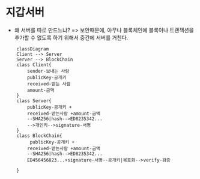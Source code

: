 # 지갑서버

- 왜 서버를 따로 만드느냐? => 보안때문에, 아무나 블록체인에 블록이나 트랜잭션을 추가할 수 없도록 하기 위해서 중간에 서버를 거친다.

```mermaid
    classDiagram
    Client --> Server
    Server --> BlockChain
    class Client{
        sender-보내는 사람
        publicKey-공개키
        received-받는 사람
        amount-금액
    }
    class Server{
        publicKey-공개키 +
        received-받는사람 +amount-금액
        --SHA256|hash-->ED8235342...
        -->개인키-->signature-서명
    }
    class BlockChain{
         publicKey-공개키 +
        received-받는사람 +amount-금액
        --SHA256|hash-->ED8235342...
        ED456456823...+signature-서명--공개키|복호화-->verify-검증

    }
```
